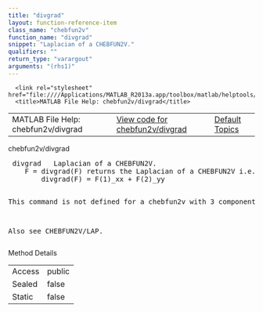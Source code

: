 ```yaml
---
title: "divgrad"
layout: function-reference-item
class_name: "chebfun2v"
function_name: "divgrad"
snippet: "Laplacian of a CHEBFUN2V."
qualifiers: ""
return_type: "varargout"
arguments: "(rhs1)"
---
```


<html>
   <head>
      <meta http-equiv="Content-Type" content="text/html; charset=utf-8">
   
      <link rel="stylesheet" href="file:////Applications/MATLAB_R2013a.app/toolbox/matlab/helptools/private/helpwin.css">
      <title>MATLAB File Help: chebfun2v/divgrad</title>
   </head>
   <body>
      <!--Single-page help-->
      <table border="0" cellspacing="0" width="100%">
         <tr class="subheader">
            <td class="headertitle">MATLAB File Help: chebfun2v/divgrad</td>
            <td class="subheader-left"><a href="matlab:edit chebfun2v/divgrad">View code for chebfun2v/divgrad</a></td>
            <td class="subheader-right"><a href="matlab:helpwin">Default Topics</a></td>
         </tr>
      </table>
      <div class="title">chebfun2v/divgrad</div>
      <div class="helptext"><pre><!--helptext --> <span class="helptopic">divgrad</span>   Laplacian of a CHEBFUN2V.
    F = <span class="helptopic">divgrad</span>(F) returns the Laplacian of a CHEBFUN2V i.e.,
        divgrad(F) = F(1)_xx + F(2)_yy
 
  This command is not defined for a chebfun2v with 3 components. 
 
  Also see CHEBFUN2V/LAP.</pre></div><!--after help -->
      <!--Method-->
      <div class="sectiontitle">Method Details</div>
      <table class="class-details">
         <tr>
            <td class="class-detail-label">Access</td>
            <td>public</td>
         </tr>
         <tr>
            <td class="class-detail-label">Sealed</td>
            <td>false</td>
         </tr>
         <tr>
            <td class="class-detail-label">Static</td>
            <td>false</td>
         </tr>
      </table>
   </body>
</html>

